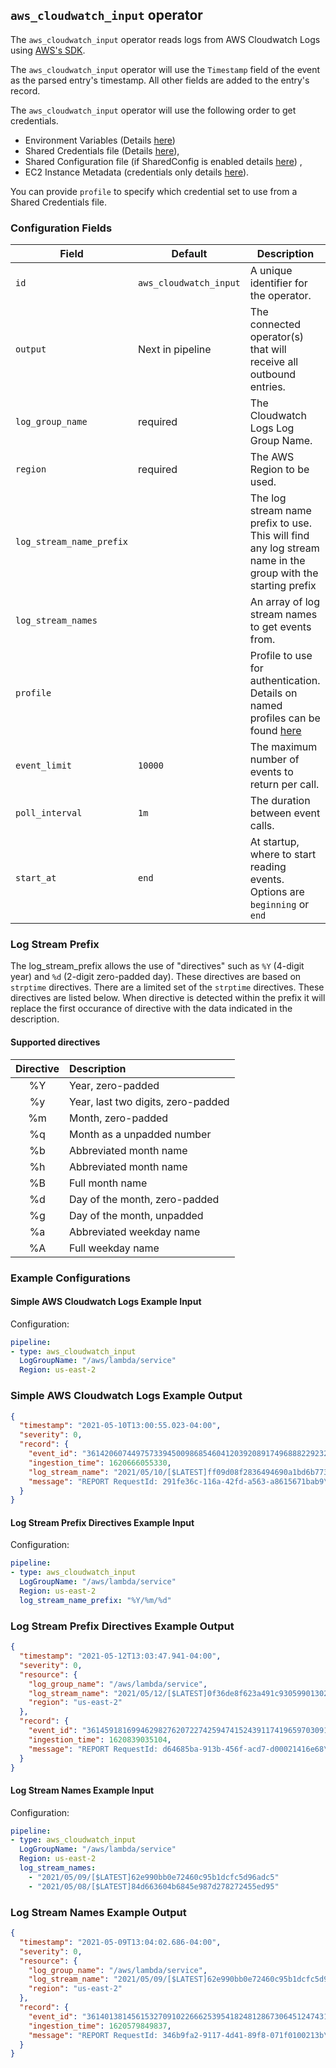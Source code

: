 ## `aws_cloudwatch_input` operator

The `aws_cloudwatch_input` operator reads logs from AWS Cloudwatch Logs using [AWS's SDK](https://github.com/aws/aws-sdk-go).

The `aws_cloudwatch_input` operator will use the `Timestamp` field of the event as the parsed entry's timestamp. All other fields are added to the entry's record.

The `aws_cloudwatch_input` operator will use the following order to get credentials. 
- Environment Variables (Details [here](https://docs.aws.amazon.com/cli/latest/userguide/cli-configure-envvars.html))
- Shared Credentials file (Details [here](https://docs.aws.amazon.com/cli/latest/userguide/cli-configure-profiles.html)), 
- Shared Configuration file (if SharedConfig is enabled details [here](https://docs.aws.amazon.com/sdkref/latest/guide/creds-config-files.html)) , 
- EC2 Instance Metadata (credentials only details [here](https://docs.aws.amazon.com/cli/latest/userguide/cli-configure-metadata.html)). 

You can provide `profile` to specify which credential set to use from a Shared Credentials file.

### Configuration Fields

| Field                     | Default                | Description                                                                                                 |
| ---                       | ---                    | ---                                                                                                         |
| `id`                      | `aws_cloudwatch_input` | A unique identifier for the operator.                                                                       |
| `output`                  | Next in pipeline       | The connected operator(s) that will receive all outbound entries.                                           |
| `log_group_name`          | required               | The Cloudwatch Logs Log Group Name.                                                                         |
| `region`                  | required               | The AWS Region to be used.                                                                                  |
| `log_stream_name_prefix`  |                        | The log stream name prefix to use. This will find any log stream name in the group with the starting prefix |
| `log_stream_names`        |                        | An array of log stream names to get events from.                                                            |
| `profile`                 |                        | Profile to use for authentication. Details on named profiles can be found [here](https://docs.aws.amazon.com/cli/latest/userguide/cli-configure-profiles.html) |
| `event_limit`             | `10000`                | The maximum number of events to return per call.                                                            |
| `poll_interval`           | `1m`                   | The duration between event calls.                                                                           |
| `start_at`                | `end`                  | At startup, where to start reading events. Options are `beginning` or `end`                                 |

### Log Stream Prefix

The log_stream_prefix allows the use of "directives" such as `%Y` (4-digit year) and `%d` (2-digit zero-padded day). These directives are based on `strptime` directives. There are a limited set of the `strptime` directives. These directives are listed below. When directive is detected within the prefix it will replace the first occurance of directive with the data indicated in the description.

#### Supported directives

| Directive | Description                        |
| :---:     | :---                               |
| %Y        | Year, zero-padded                  |
| %y        | Year, last two digits, zero-padded |
| %m        | Month, zero-padded                 |
| %q        | Month as a unpadded number         |
| %b        | Abbreviated month name             |
| %h        | Abbreviated month name             |
| %B        | Full month name                    |
| %d        | Day of the month, zero-padded      |
| %g        | Day of the month, unpadded         |
| %a        | Abbreviated weekday name           |
| %A        | Full weekday name                  |

### Example Configurations

#### Simple AWS Cloudwatch Logs Example Input

Configuration:

```yaml
pipeline:
- type: aws_cloudwatch_input
  LogGroupName: "/aws/lambda/service"
  Region: us-east-2
```

### Simple AWS Cloudwatch Logs Example Output

```json
{
  "timestamp": "2021-05-10T13:00:55.023-04:00",
  "severity": 0,
  "record": {
    "event_id": "36142060744975733945009868546041203920891749688822923267",
    "ingestion_time": 1620666055330,
    "log_stream_name": "2021/05/10/[$LATEST]ff09d08f2836494690a1bd6b77365502",
    "message": "REPORT RequestId: 291fe36c-116a-42fd-a563-a8615671bab9\tDuration: 4577.28 ms\tBilled Duration: 4578 ms\tMemory Size: 128 MB\tMax Memory Used: 68 MB\tInit Duration: 401.54 ms\t\n"
  }
}
```

#### Log Stream Prefix Directives Example Input

Configuration:

```yaml
pipeline:
- type: aws_cloudwatch_input
  LogGroupName: "/aws/lambda/service"
  Region: us-east-2
  log_stream_name_prefix: "%Y/%m/%d"
```

### Log Stream Prefix Directives Example Output

```json
{
  "timestamp": "2021-05-12T13:03:47.941-04:00",
  "severity": 0,
  "resource": {
    "log_group_name": "/aws/lambda/service",
    "log_stream_name": "2021/05/12/[$LATEST]0f36de8f623a491c9305990130201669",
    "region": "us-east-2"
  },
  "record": {
    "event_id": "36145918169946298276207227425947415243911741965970309123",
    "ingestion_time": 1620839035104,
    "message": "REPORT RequestId: d64685ba-913b-456f-acd7-d00021416e68\tDuration: 1852.30 ms\tBilled Duration: 1853 ms\tMemory Size: 128 MB\tMax Memory Used: 68 MB\t\n"
  }
}
```

#### Log Stream Names Example Input

Configuration:

```yaml
pipeline:
- type: aws_cloudwatch_input
  LogGroupName: "/aws/lambda/service"
  Region: us-east-2
  log_stream_names:
    - "2021/05/09/[$LATEST]62e990bb0e72460c95b1dcfc5d96adc5"
    - "2021/05/08/[$LATEST]84d663604b6845e987d278272455ed95"
```

### Log Stream Names Example Output

```json
{
  "timestamp": "2021-05-09T13:04:02.686-04:00",
  "severity": 0,
  "resource": {
    "log_group_name": "/aws/lambda/service",
    "log_stream_name": "2021/05/09/[$LATEST]62e990bb0e72460c95b1dcfc5d96adc5",
    "region": "us-east-2"
  },
  "record": {
    "event_id": "36140138145615327091022666253954182481286730645124743171",
    "ingestion_time": 1620579849837,
    "message": "REPORT RequestId: 346b9fa2-9117-4d41-89f8-071f0100213b\tDuration: 1865.27 ms\tBilled Duration: 1866 ms\tMemory Size: 128 MB\tMax Memory Used: 68 MB\t\n"
  }
}
```
